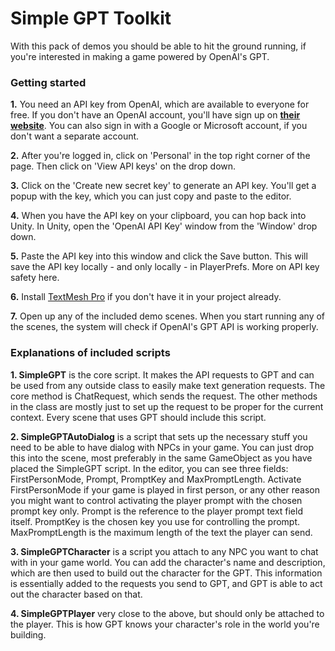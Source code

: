 # Simple GPT Toolkit

With this pack of demos you should be able to hit the ground running, if you're interested in making a game powered by OpenAI's GPT.

### Getting started

**1.** You need an API key from OpenAI, which are available to everyone for free. If you don't have an OpenAI account, you'll have sign up on  **[their website](https://openai.com/api/)**. You can also sign in with a Google or Microsoft account, if you don't want a separate account.

**2.** After you're logged in, click on 'Personal' in the top right corner of the page. Then click on 'View API keys' on the drop down.

**3.** Click on the 'Create new secret key' to generate an API key. You'll get a popup with the key, which you can just copy and paste to the editor.

**4.** When you have the API key on your clipboard, you can hop back into Unity. In Unity, open the 'OpenAI API Key' window from the 'Window' drop down.

**5.** Paste the API key into this window and click the Save button. This will save the API key locally - and only locally - in PlayerPrefs. More on API key safety here.

**6.** Install [TextMesh Pro](https://docs.unity3d.com/Packages/com.unity.textmeshpro@3.0/manual/index.html) if you don't have it in your project already.

**7.** Open up any of the included demo scenes. When you start running any of the scenes, the system will check if OpenAI's GPT API is working properly.

### Explanations of included scripts

**1. SimpleGPT** is the core script. It makes the API requests to GPT and can be used from any outside class to easily make text generation requests. The core method is ChatRequest, which sends the request. The other methods in the class are mostly just to set up the request to be proper for the current context. Every scene that uses GPT should include this script.

**2. SimpleGPTAutoDialog** is a script that sets up the necessary stuff you need to be able to have dialog with NPCs in your game. You can just drop this into the scene, most preferably in the same GameObject as you have placed the SimpleGPT script. In the editor, you can see three fields: FirstPersonMode, Prompt, PromptKey and MaxPromptLength. Activate FirstPersonMode if your game is played in first person, or any other reason you might want to control activating the player prompt with the chosen prompt key only. Prompt is the reference to the player prompt text field itself. PromptKey is the chosen key you use for controlling the prompt. MaxPromptLength is the maximum length of the text the player can send.

**3. SimpleGPTCharacter** is a script you attach to any NPC you want to chat with in your game world. You can add the character's name and description, which are then used to build out the character for the GPT. This information is essentially added to the requests you send to GPT, and GPT is able to act out the character based on that.

**4. SimpleGPTPlayer** very close to the above, but should only be attached to the player. This is how GPT knows your character's role in the world you're building.